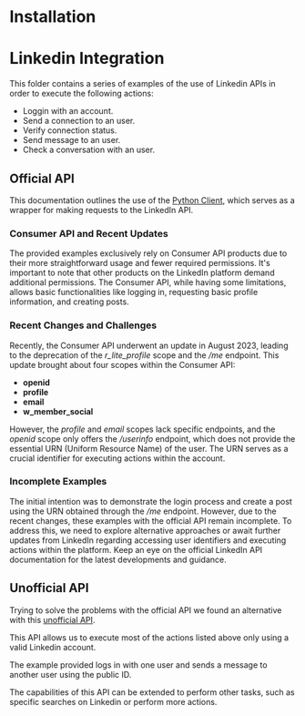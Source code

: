 # Installation

# Linkedin Integration
This folder contains a series of examples of the use of Linkedin APIs in order to execute the following actions:

- Loggin with an account.
- Send a connection to an user.
- Verify connection status.
- Send message to an user.
- Check a conversation with an user.

## Official API

This documentation outlines the use of the [Python Client](https://github.com/linkedin-developers/linkedin-api-python-client), which serves as a wrapper for making requests to the LinkedIn API.

### Consumer API and Recent Updates

The provided examples exclusively rely on Consumer API products due to their more straightforward usage and fewer required permissions. It's important to note that other products on the LinkedIn platform demand additional permissions. The Consumer API, while having some limitations, allows basic functionalities like logging in, requesting basic profile information, and creating posts.

### Recent Changes and Challenges

Recently, the Consumer API underwent an update in August 2023, leading to the deprecation of the *r_lite_profile* scope and the */me* endpoint. This update brought about four scopes within the Consumer API:

- **openid**
- **profile**
- **email**
- **w_member_social**

However, the *profile* and *email* scopes lack specific endpoints, and the *openid* scope only offers the */userinfo* endpoint, which does not provide the essential URN (Uniform Resource Name) of the user. The URN serves as a crucial identifier for executing actions within the account.

### Incomplete Examples

The initial intention was to demonstrate the login process and create a post using the URN obtained through the */me* endpoint. However, due to the recent changes, these examples with the official API remain incomplete. To address this, we need to explore alternative approaches or await further updates from LinkedIn regarding accessing user identifiers and executing actions within the platform. Keep an eye on the official LinkedIn API documentation for the latest developments and guidance.


## Unofficial API

Trying to solve the problems with the official API we found an alternative with this [unofficial API](https://github.com/tomquirk/linkedin-api/tree/master).

This API allows us to execute most of the actions listed above only using a valid Linkedin account.

The example provided logs in with one user and sends a message to another user using the public ID.

The capabilities of this API can be extended to perform other tasks, such as specific searches on Linkedin or perform more actions.

